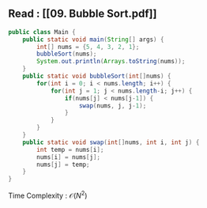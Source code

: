 ## Read : [[09. Bubble Sort.pdf]]

```java
public class Main {
	public static void main(String[] args) {
		int[] nums = {5, 4, 3, 2, 1};
		bubbleSort(nums);
		System.out.println(Arrays.toString(nums));
	}
	public static void bubbleSort(int[]nums) {
		for(int i = 0; i < nums.length; i++) {
			for(int j = 1; j < nums.length-i; j++) {
				if(nums[j] < nums[j-1]) {
					swap(nums, j, j-1);
				}
			}
		}
	}
	public static void swap(int[]nums, int i, int j) {
		int temp = nums[i];
		nums[i] = nums[j];
		nums[j] = temp;
	}
}

```

Time Complexity : $\mathcal{O}({N}^{2})$
